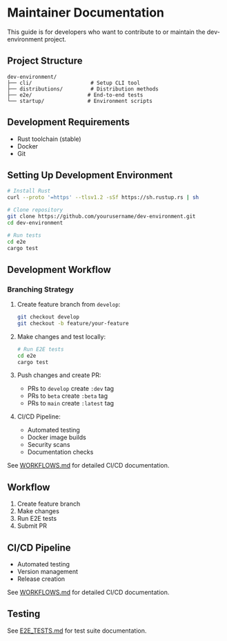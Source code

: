 # Maintainer Documentation

This guide is for developers who want to contribute to or maintain the dev-environment project.

## Project Structure
```
dev-environment/
├── cli/                   # Setup CLI tool
├── distributions/         # Distribution methods
├── e2e/                  # End-to-end tests
└── startup/              # Environment scripts
```

## Development Requirements
- Rust toolchain (stable)
- Docker
- Git

## Setting Up Development Environment
```bash
# Install Rust
curl --proto '=https' --tlsv1.2 -sSf https://sh.rustup.rs | sh

# Clone repository
git clone https://github.com/yourusername/dev-environment.git
cd dev-environment

# Run tests
cd e2e
cargo test
```

## Development Workflow

### Branching Strategy
1. Create feature branch from `develop`:
   ```bash
   git checkout develop
   git checkout -b feature/your-feature
   ```

2. Make changes and test locally:
   ```bash
   # Run E2E tests
   cd e2e
   cargo test
   ```

3. Push changes and create PR:
   - PRs to `develop` create `:dev` tag
   - PRs to `beta` create `:beta` tag
   - PRs to `main` create `:latest` tag

4. CI/CD Pipeline:
   - Automated testing
   - Docker image builds
   - Security scans
   - Documentation checks

See [WORKFLOWS.md](WORKFLOWS.md) for detailed CI/CD documentation.

## Workflow
1. Create feature branch
2. Make changes
3. Run E2E tests
4. Submit PR

## CI/CD Pipeline
- Automated testing
- Version management
- Release creation

See [WORKFLOWS.md](WORKFLOWS.md) for detailed CI/CD documentation.

## Testing
See [E2E_TESTS.md](E2E_TESTS.md) for test suite documentation.